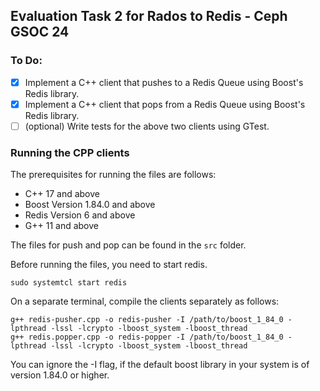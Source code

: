 ## Evaluation Task 2 for Rados to Redis - Ceph GSOC 24

### To Do:
- [x] Implement a C++ client that pushes to a Redis Queue using Boost's Redis library.
- [x] Implement a C++ client that pops from a Redis Queue using Boost's Redis library.
- [ ] (optional) Write tests for the above two clients using GTest.

### Running the CPP clients

The prerequisites for running the files are follows:
- C++ 17 and above
- Boost Version 1.84.0 and above
- Redis Version 6 and above
- G++ 11 and above

The files for push and pop can be found in the `src` folder.

Before running the files, you need to start redis.

```
sudo systemtcl start redis
```

On a separate terminal, compile the clients separately as follows:

```
g++ redis-pusher.cpp -o redis-pusher -I /path/to/boost_1_84_0 -lpthread -lssl -lcrypto -lboost_system -lboost_thread 
g++ redis.popper.cpp -o redis-popper -I /path/to/boost_1_84_0 -lpthread -lssl -lcrypto -lboost_system -lboost_thread
```

You can ignore the -I flag, if the default boost library in your system is of version 1.84.0 or higher.
  


